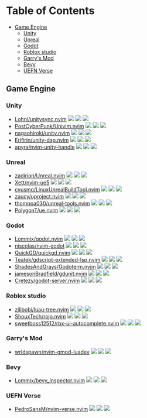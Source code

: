# Table of Contents

<!-- toc -->

- [Game Engine](#game-engine)
  * [Unity](#unity)
  * [Unreal](#unreal)
  * [Godot](#godot)
  * [Roblox studio](#roblox-studio)
  * [Garry's Mod](#garrys-mod)
  * [Bevy](#bevy)
  * [UEFN Verse](#uefn-verse)

<!-- tocstop -->

## Game Engine

### Unity

- [Lohni/unitysync.nvim](https://github.com/Lohni/unitysync.nvim) ![](https://img.shields.io/github/stars/Lohni/unitysync.nvim) ![](https://img.shields.io/github/last-commit/Lohni/unitysync.nvim) ![](https://img.shields.io/github/commit-activity/y/Lohni/unitysync.nvim)
- [PostCyberPunk/Univim.nvim](https://github.com/PostCyberPunk/Univim.nvim) ![](https://img.shields.io/github/stars/PostCyberPunk/Univim.nvim) ![](https://img.shields.io/github/last-commit/PostCyberPunk/Univim.nvim) ![](https://img.shields.io/github/commit-activity/y/PostCyberPunk/Univim.nvim)
- [nagaohiroki/unity.nvim](https://github.com/nagaohiroki/unity.nvim) ![](https://img.shields.io/github/stars/nagaohiroki/unity.nvim) ![](https://img.shields.io/github/last-commit/nagaohiroki/unity.nvim) ![](https://img.shields.io/github/commit-activity/y/nagaohiroki/unity.nvim)
- [Erifirin/unity-dap.nvim](https://github.com/Erifirin/unity-dap.nvim) ![](https://img.shields.io/github/stars/Erifirin/unity-dap.nvim) ![](https://img.shields.io/github/last-commit/Erifirin/unity-dap.nvim) ![](https://img.shields.io/github/commit-activity/y/Erifirin/unity-dap.nvim)
- [apyra/nvim-unity-handle](https://github.com/apyra/nvim-unity-handle) ![](https://img.shields.io/github/stars/apyra/nvim-unity-handle) ![](https://img.shields.io/github/last-commit/apyra/nvim-unity-handle) ![](https://img.shields.io/github/commit-activity/y/apyra/nvim-unity-handle)

### Unreal

- [zadirion/Unreal.nvim](https://github.com/zadirion/Unreal.nvim) ![](https://img.shields.io/github/stars/zadirion/Unreal.nvim) ![](https://img.shields.io/github/last-commit/zadirion/Unreal.nvim) ![](https://img.shields.io/github/commit-activity/y/zadirion/Unreal.nvim)
- [Xett/nvim-ue5](https://github.com/Xett/nvim-ue5) ![](https://img.shields.io/github/stars/Xett/nvim-ue5) ![](https://img.shields.io/github/last-commit/Xett/nvim-ue5) ![](https://img.shields.io/github/commit-activity/y/Xett/nvim-ue5)
- [cvusmo/LinuxUnrealBuildTool.nvim](https://github.com/cvusmo/LinuxUnrealBuildTool.nvim) ![](https://img.shields.io/github/stars/cvusmo/LinuxUnrealBuildTool.nvim) ![](https://img.shields.io/github/last-commit/cvusmo/LinuxUnrealBuildTool.nvim) ![](https://img.shields.io/github/commit-activity/y/cvusmo/LinuxUnrealBuildTool.nvim)
- [zaucy/uproject.nvim](https://github.com/zaucy/uproject.nvim) ![](https://img.shields.io/github/stars/zaucy/uproject.nvim) ![](https://img.shields.io/github/last-commit/zaucy/uproject.nvim) ![](https://img.shields.io/github/commit-activity/y/zaucy/uproject.nvim)
- [thomppa030/unreal-tools.nvim](https://github.com/thomppa030/unreal-tools.nvim) ![](https://img.shields.io/github/stars/thomppa030/unreal-tools.nvim) ![](https://img.shields.io/github/last-commit/thomppa030/unreal-tools.nvim) ![](https://img.shields.io/github/commit-activity/y/thomppa030/unreal-tools.nvim)
- [PolygonT/ue.nvim](https://github.com/PolygonT/ue.nvim) ![](https://img.shields.io/github/stars/PolygonT/ue.nvim) ![](https://img.shields.io/github/last-commit/PolygonT/ue.nvim) ![](https://img.shields.io/github/commit-activity/y/PolygonT/ue.nvim)

### Godot

- [Lommix/godot.nvim](https://github.com/Lommix/godot.nvim) ![](https://img.shields.io/github/stars/Lommix/godot.nvim) ![](https://img.shields.io/github/last-commit/Lommix/godot.nvim) ![](https://img.shields.io/github/commit-activity/y/Lommix/godot.nvim)
- [niscolas/nvim-godot](https://github.com/niscolas/nvim-godot) ![](https://img.shields.io/github/stars/niscolas/nvim-godot) ![](https://img.shields.io/github/last-commit/niscolas/nvim-godot) ![](https://img.shields.io/github/commit-activity/y/niscolas/nvim-godot)
- [QuickGD/quickgd.nvim](https://github.com/QuickGD/quickgd.nvim) ![](https://img.shields.io/github/stars/QuickGD/quickgd.nvim) ![](https://img.shields.io/github/last-commit/QuickGD/quickgd.nvim) ![](https://img.shields.io/github/commit-activity/y/QuickGD/quickgd.nvim)
- [Teatek/gdscript-extended-lsp.nvim](https://github.com/Teatek/gdscript-extended-lsp.nvim) ![](https://img.shields.io/github/stars/Teatek/gdscript-extended-lsp.nvim) ![](https://img.shields.io/github/last-commit/Teatek/gdscript-extended-lsp.nvim) ![](https://img.shields.io/github/commit-activity/y/Teatek/gdscript-extended-lsp.nvim)
- [ShadesAndGrays/Godoterm.nvim](https://github.com/ShadesAndGrays/Godoterm.nvim) ![](https://img.shields.io/github/stars/ShadesAndGrays/Godoterm.nvim) ![](https://img.shields.io/github/last-commit/ShadesAndGrays/Godoterm.nvim) ![](https://img.shields.io/github/commit-activity/y/ShadesAndGrays/Godoterm.nvim)
- [jamesonBradfield/gdunit.nvim](https://github.com/jamesonBradfield/gdunit.nvim) ![](https://img.shields.io/github/stars/jamesonBradfield/gdunit.nvim) ![](https://img.shields.io/github/last-commit/jamesonBradfield/gdunit.nvim) ![](https://img.shields.io/github/commit-activity/y/jamesonBradfield/gdunit.nvim)
- [Cretezy/godot-server.nvim](https://github.com/Cretezy/godot-server.nvim) ![](https://img.shields.io/github/stars/Cretezy/godot-server.nvim) ![](https://img.shields.io/github/last-commit/Cretezy/godot-server.nvim) ![](https://img.shields.io/github/commit-activity/y/Cretezy/godot-server.nvim)

### Roblox studio

- [zilibobi/luau-tree.nvim](https://github.com/zilibobi/luau-tree.nvim) ![](https://img.shields.io/github/stars/zilibobi/luau-tree.nvim) ![](https://img.shields.io/github/last-commit/zilibobi/luau-tree.nvim) ![](https://img.shields.io/github/commit-activity/y/zilibobi/luau-tree.nvim)
- [ShouxTech/rojo.nvim](https://github.com/ShouxTech/rojo.nvim) ![](https://img.shields.io/github/stars/ShouxTech/rojo.nvim) ![](https://img.shields.io/github/last-commit/ShouxTech/rojo.nvim) ![](https://img.shields.io/github/commit-activity/y/ShouxTech/rojo.nvim)
- [sweetboss12512/rbx-ui-autocomplete.nvim](https://github.com/sweetboss12512/rbx-ui-autocomplete.nvim) ![](https://img.shields.io/github/stars/sweetboss12512/rbx-ui-autocomplete.nvim) ![](https://img.shields.io/github/last-commit/sweetboss12512/rbx-ui-autocomplete.nvim) ![](https://img.shields.io/github/commit-activity/y/sweetboss12512/rbx-ui-autocomplete.nvim)

### Garry's Mod

- [wrldspawn/nvim-gmod-luadev](https://github.com/wrldspawn/nvim-gmod-luadev) ![](https://img.shields.io/github/stars/wrldspawn/nvim-gmod-luadev) ![](https://img.shields.io/github/last-commit/wrldspawn/nvim-gmod-luadev) ![](https://img.shields.io/github/commit-activity/y/wrldspawn/nvim-gmod-luadev)

### Bevy

- [Lommix/bevy_inspector.nvim](https://github.com/Lommix/bevy_inspector.nvim) ![](https://img.shields.io/github/stars/Lommix/bevy_inspector.nvim) ![](https://img.shields.io/github/last-commit/Lommix/bevy_inspector.nvim) ![](https://img.shields.io/github/commit-activity/y/Lommix/bevy_inspector.nvim)

### UEFN Verse

- [PedroSansM/nvim-verse.nvim](https://github.com/PedroSansM/nvim-verse.nvim) ![](https://img.shields.io/github/stars/PedroSansM/nvim-verse.nvim) ![](https://img.shields.io/github/last-commit/PedroSansM/nvim-verse.nvim) ![](https://img.shields.io/github/commit-activity/y/PedroSansM/nvim-verse.nvim)

